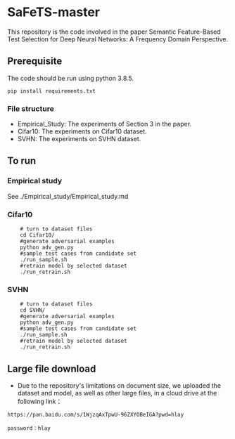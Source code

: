 # SaFeTS-master
This repository is the code involved in the paper Semantic Feature-Based Test Selection for Deep Neural Networks: A Frequency Domain Perspective.

## Prerequisite
The code should be run using python 3.8.5.
``` 
pip install requirements.txt
```

### File structure
* Empirical_Study: The experiments of Section 3 in the paper.
* Cifar10: The experiments on Cifar10 dataset.
* SVHN: The experiments on SVHN dataset.


## To run

### Empirical study
See ./Empirical_study/Empirical_study.md

### Cifar10
```
    # turn to dataset files
    cd Cifar10/
    #generate adversarial examples
    python adv_gen.py
    #sample test cases from candidate set
    ./run_sample.sh
    #retrain model by selected dataset
    ./run_retrain.sh
```
### SVHN
```
    # turn to dataset files
    cd SVHN/
    #generate adversarial examples
    python adv_gen.py
    #sample test cases from candidate set
    ./run_sample.sh
    #retrain model by selected dataset
    ./run_retrain.sh
```
## Large file download
* Due to the repository's limitations on document size, we uploaded the dataset and model, as well as other large files, in a cloud drive at the following link：
```
https://pan.baidu.com/s/1WjzqAxTpwU-96ZXYOBeIGA?pwd=hlay 

password：hlay 
```
